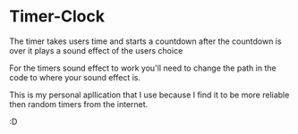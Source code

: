 # Timer-Clock
The timer takes users time and starts a countdown after the countdown is over it plays a sound effect of the users choice

For the timers sound effect to work you'll need to change the path in the code to where your sound effect is.

This is my personal apllication that I use because I find it to be more reliable then random timers from the internet. 

:D
